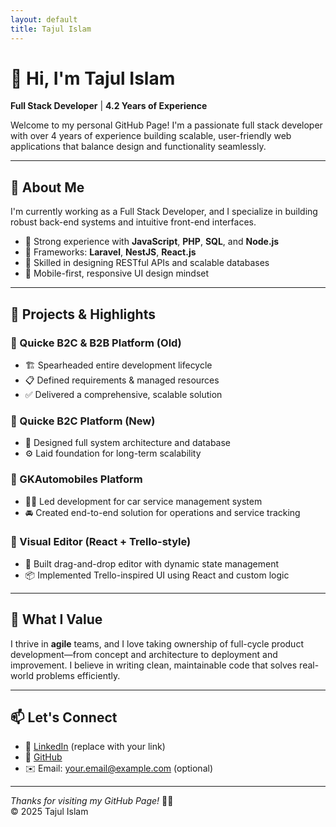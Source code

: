 ```yaml
---
layout: default
title: Tajul Islam
---
```


# 👋 Hi, I'm Tajul Islam

**Full Stack Developer** | **4.2 Years of Experience**

Welcome to my personal GitHub Page! I'm a passionate full stack developer with over 4 years of experience building scalable, user-friendly web applications that balance design and functionality seamlessly.

---

## 🚀 About Me

I'm currently working as a Full Stack Developer, and I specialize in building robust back-end systems and intuitive front-end interfaces.

- 🧠 Strong experience with **JavaScript**, **PHP**, **SQL**, and **Node.js**
- 🧰 Frameworks: **Laravel**, **NestJS**, **React.js**
- 🧩 Skilled in designing RESTful APIs and scalable databases
- 📱 Mobile-first, responsive UI design mindset

---

## 💼 Projects & Highlights

### 🔹 Quicke B2C & B2B Platform (Old)
- 🏗️ Spearheaded entire development lifecycle
- 📋 Defined requirements & managed resources
- ✅ Delivered a comprehensive, scalable solution

### 🔹 Quicke B2C Platform (New)
- 🧱 Designed full system architecture and database
- ⚙️ Laid foundation for long-term scalability

### 🔹 GKAutomobiles Platform
- 🧑‍🔧 Led development for car service management system
- 🚘 Created end-to-end solution for operations and service tracking

### 🔹 Visual Editor (React + Trello-style)
- 🎨 Built drag-and-drop editor with dynamic state management
- 📦 Implemented Trello-inspired UI using React and custom logic

---

## 🌱 What I Value

I thrive in **agile** teams, and I love taking ownership of full-cycle product development—from concept and architecture to deployment and improvement. I believe in writing clean, maintainable code that solves real-world problems efficiently.

---

## 📫 Let's Connect

- 💼 [LinkedIn](https://www.linkedin.com) (replace with your link)
- 🐙 [GitHub](https://github.com/taj54)
- ✉️ Email: your.email@example.com (optional)

---

_Thanks for visiting my GitHub Page!_ 👨‍💻  
© 2025 Tajul Islam
